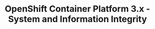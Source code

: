 ---
permalink: /product-documents/ocp3/nist-800-53/si/
layout: control_family
title: OpenShift Container Platform 3.x - System and Information Integrity
category: Product Documents
lead: |
  Control responses for NIST 800-53 rev4.
subnav:
  data: components.ocp3.satisfies
  href: ['#%', control_key]
  text: control_key
product_info:
  name: OpenShift Container Platform 3.x
  opencontrol_component: ocp3
  control_family_shorthand: SI
---